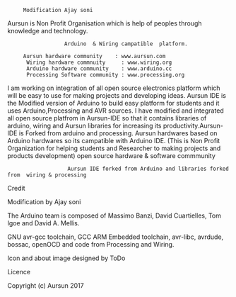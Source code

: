          Modification Ajay soni
Aursun is Non Profit Organisation which is help of peoples through knowledge and technology.

                      Arduino  & Wiring campatible  platform. 
		    
		 Aursun hardware community    : www.aursun.com
		  Wiring hardware commnuity     : www.wiring.org
		  Arduino hardware community    : www.arduino.cc
		  Processing Software community : www.processing.org 
I am working on integration of all open source electronics platform which will be easy to use for making projects and developing ideas. Aursun IDE is the Modified version of Arduino to build easy platform for students and it uses Arduino,Processing and AVR sources. I have modified and integrated all open source platfrom in Aursun-IDE so that it contains libraries of arduino, wiring and Aursun libraries for increasing its productivity.Aursun-IDE is Forked from arduino and processing. Aursun hardwares based on Arduino hardwares so its campatible with Arduino IDE. (This is Non Profit Organization for helping students and Researcher to making projects and products development) open source hardware & software commmunity

                       Aursun IDE forked from Arduino and libraries forked from  wiring & processing 			
Credit

Modification by Ajay soni

The Arduino team is composed of Massimo Banzi, David Cuartielles, Tom Igoe and David A. Mellis.

GNU avr-gcc toolchain, GCC ARM Embedded toolchain, avr-libc, avrdude, bossac, openOCD and code from Processing and Wiring.

Icon and about image designed by ToDo


Licence

Copyright (c) Aursun 2017
